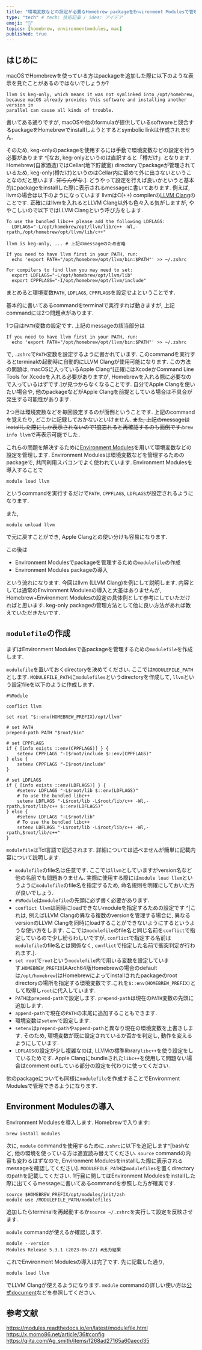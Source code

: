 ```yaml
---
title: "環境変数などの設定が必要なHomebrew packageをEnvironment Modulesで管理する"
type: "tech" # tech: 技術記事 / idea: アイデア
emoji: "🍺"
topics: [homebrew, environmentmodules, mac]
published: true
---
```


## はじめに
macOSでHomebrewを使っている方はpackageを追加した際に以下のような表示を見たことがあるのではないでしょうか?

```:terminal
llvm is keg-only, which means it was not symlinked into /opt/homebrew,
because macOS already provides this software and installing another version in
parallel can cause all kinds of trouble.
```

書いてある通りですが, macOSや他のformulaが提供しているsoftwareと競合するpackageをHomebrewでinstallしようとするとsymbolic linkは作成されません.

そのため, keg-onlyのpackageを使用するには手動で環境変数などの設定を行う必要があります
^[なお, keg-onlyというのは直訳すると「樽だけ」となります.
Homebrew(自家酒造)ではCellar(地下貯蔵室) directoryでpackageが管理されているため, keg-only(樽だけ)というのはCellar内に留めて外に出さないということなのだと思います.
~~知らんがな~~.].
どうやって設定を行えば良いかというと基本的にpackageをinstallした際に表示されるmessageに書いてあります.
例えば, llvmの場合は以下のようになっています
llvmはC(++) compilerの[LLVM Clang](https://github.com/llvm/llvm-project)のことです.
正確にはllvmを入れるとLLVM Clang以外も色々入る気がしますが, ややこしいので以下ではLLVM Clangという呼び方をします.

```:terminal
To use the bundled libc++ please add the following LDFLAGS:
  LDFLAGS="-L/opt/homebrew/opt/llvm/lib/c++ -Wl,-rpath,/opt/homebrew/opt/llvm/lib/c++"

llvm is keg-only, ... # 上記のmessageのため省略

If you need to have llvm first in your PATH, run:
  echo 'export PATH="/opt/homebrew/opt/llvm/bin:$PATH"' >> ~/.zshrc

For compilers to find llvm you may need to set:
  export LDFLAGS="-L/opt/homebrew/opt/llvm/lib"
  export CPPFLAGS="-I/opt/homebrew/opt/llvm/include"
```

まとめると環境変数`PATH`, `LDFLAGS`, `CPPFLAGS`を設定せよということです.

基本的に書いてあるcommandをterminalで実行すれば動きますが, 上記commandには2つ問題点があります.

1つ目は`PATH`変数の設定です.
上記のmessageの該当部分は

```zsh:terminal
If you need to have llvm first in your PATH, run:
  echo 'export PATH="/opt/homebrew/opt/llvm/bin:$PATH"' >> ~/.zshrc
```

で, `.zshrc`で`PATH`変数を設定するように書かれています.
このcommandを実行するとterminalの起動時に自動的にLLVM Clangが使用可能になります.
この方法の問題は, macOSに入っているApple Clang^[正確にはXcodeかCommand Line Tools for Xcodeを入れる必要がありますが, Homebrewを入れる際に必要なので入っているはずです.]が見つからなくなることです.
自分でApple Clangを使いたい場合や, 他のpackageなどがApple Clangを前提としている場合は不具合が発生する可能性があります.

2つ目は環境変数などを毎回設定するのが面倒ということです.
上記のcommandを覚えたり, どこかに記録しておかないといけません.
~~また, 上記のmessageはinstallした際にしか表示されないので1度忘れると再確認するのも面倒です.~~`brew info llvm`で再表示可能でした．

これらの問題を解決するために[Environment Modules](http://modules.sourceforge.net/)を用いて環境変数などの設定を管理します.
Environment Modulesは環境変数などを管理するためのpackageで, 共同利用スパコンでよく使われています.
Environment Modulesを導入することで
```zsh:terminal
module load llvm
```
というcommandを実行するだけで`PATH`, `CPPFLAGS`, `LDFLAGS`が設定されるようになります.

また, 
```zsh:terminal
module unload llvm
```
で元に戻すことができ, Apple Clangとの使い分けも容易になります.

この後は
- Environment Modulesでpackageを管理するための`modulefile`の作成
- Environment Modules packageの導入

という流れになります.
今回はllvm (LLVM Clang)を例にして説明します.
内容としては通常のEnvironment Modulesの導入と大差はありませんが, Homebrew+Environment Modulesの設定の具体例として参考にしていただければと思います.
keg-only packageの管理方法として他に良い方法があれば教えていただきたいです.

## `modulefile`の作成
まずはEnvironment Modulesで各packageを管理するための`modulefile`を作成します.

`modulefile`を置いておくdirectoryを決めてください.
ここでは`MODULEFILE_PATH`とします.
`MODULEFILE_PATH`に`modulefiles`というdirectoryを作成して, `llvm`という設定fileを以下のように作成します.

```tcl:/MODULEFILE_PATH/modulefiles/llvm
#%Module

conflict llvm

set root "$::env(HOMEBREW_PREFIX)/opt/llvm"

# set PATH
prepend-path PATH "$root/bin"

# set CPPFLAGS
if { [info exists ::env(CPPFLAGS)] } {
    setenv CPPFLAGS "-I$root/include $::env(CPPFLAGS)"
} else {
    setenv CPPFLAGS "-I$root/include"
}

# set LDFLAGS
if { [info exists ::env(LDFLAGS)] } {
    #setenv LDFLAGS "-L$root/lib $::env(LDFLAGS)"
    # To use the bundled libc++
    setenv LDFLAGS "-L$root/lib -L$root/lib/c++ -Wl,-rpath,$root/lib/c++ $::env(LDFLAGS)"
} else {
    #setenv LDFLAGS "-L$root/lib"
    # To use the bundled libc++
    setenv LDFLAGS "-L$root/lib -L$root/lib/c++ -Wl,-rpath,$root/lib/c++"
}
```

`modulefile`はTcl言語で記述されます.
詳細については述べませんが簡単に記載内容について説明します.
- `modulefile`のfile名は任意です. ここでは`llvm`としていますがversion名など他の名前でも問題ありません. 実際に使用する際には`module load llvm`というように`modulefile`のfile名を指定するため, 命名規則を明確にしておいた方が良いでしょう.
- `#%Module`は`modulefile`の先頭に必ず書く必要があります.
- `conflict llvm`は同時にloadできないmoduleを指定するための設定です
^[これは, 例えばLLVM Clangの異なる複数のversionを管理する場合に, 異なるversionのLLVM Clangを同時にloadすることができないようにするというような使い方をします.
ここでは`modulefile`のfile名と同じ名前を`conflict`で指定しているので少し紛らわしいですが, `conflict`で指定する名前は`modulefile`のfile名とは関係なく, `conflict`で指定した名前で衝突判定が行われます.].
- `set root`で`root`という`modulefile`内で用いる変数を設定しています.`HOMEBREW_PREFIX`(AArch64版Homebrewの場合のdefaultは`/opt/homebrew`)はHomebrewによってinstallされたpackageのroot directoryの場所を指定する環境変数です.これを`$::env(HOMEBREW_PREFIX)`として取得し`root`に代入しています.
- `PATH`は`prepend-path`で設定します. `prepend-path`は現在の`PATH`変数の先頭に追加します.
- `append-path`で現在の`PATH`の末尾に追加することもできます.
- 環境変数は`setenv`で設定します.
- `setenv`は`prepend-path`や`append-path`と異なり現在の環境変数を上書きします.
そのため, 環境変数が既に設定されているか否かを判定し, 動作を変えるようにしています.
- `LDFLAGS`の設定が少し複雑なのは, LLVMの標準library`libc++`を使う設定をしているためです. Apple Clangにbundleされた`libc++`を使用して問題ない場合はcomment outしている部分の設定を代わりに使ってください.

他のpackageについても同様に`modulefile`を作成することでEnvironment Modulesで管理できるようになります.

## Environment Modulesの導入
Environment Modulesを導入します.
Homebrewで入ります:

```zsh:terminal
brew install modules
```

次に, `module` commandを使用するために`.zshrc`に以下を追記します^[bashなど, 他の環境を使っている方は適宜読み替えてください. `source` commandの内容も変わるはずなので, Environment Modulesをinstallした際に表示されるmessageを確認してください].
`MODULEFILE_PATH`は`modulefiles`を置くdirectoryのpathを記載してください.
1行目に関してはEnvironment Modulesをinstallした際に出てくるmessageに書いてあるcommandを参照した方が確実です.

```zsh:.zshrc
source $HOMEBREW_PREFIX/opt/modules/init/zsh
module use /MODULEFILE_PATH/modulefiles
```

追加したらterminalを再起動するか`source ~/.zshrc`を実行して設定を反映させます.

`module` commandが使えるか確認します.

```zsh:terminal
module --version
Modules Release 5.3.1 (2023-06-27) #出力結果
```

これでEnvironment Modulesの導入は完了です.
先に記載した通り,
```sh:terminal
module load llvm
```
でLLVM Clangが使えるようになります.
`module` commandの詳しい使い方は[公式document](https://modules.readthedocs.io/en/latest/modulefile.html)などを参照してください.

## 参考文献
https://modules.readthedocs.io/en/latest/modulefile.html
https://x.momo86.net/article/36#config
https://qiita.com/Ag_smith/items/f268ad27165a60aecd35